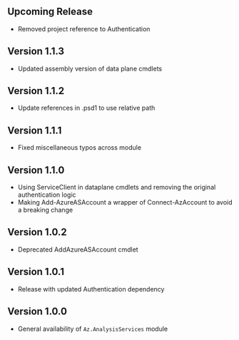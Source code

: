 <!--
    Please leave this section at the top of the change log.

    Changes for the upcoming release should go under the section titled "Upcoming Release", and should adhere to the following format:

    ## Upcoming Release
    * Overview of change #1
        - Additional information about change #1
    * Overview of change #2
        - Additional information about change #2
        - Additional information about change #2
    * Overview of change #3
    * Overview of change #4
        - Additional information about change #4

    ## YYYY.MM.DD - Version X.Y.Z (Previous Release)
    * Overview of change #1
        - Additional information about change #1
-->
## Upcoming Release
* Removed project reference to Authentication

## Version 1.1.3
* Updated assembly version of data plane cmdlets

## Version 1.1.2
* Update references in .psd1 to use relative path

## Version 1.1.1
* Fixed miscellaneous typos across module

## Version 1.1.0
* Using ServiceClient in dataplane cmdlets and removing the original authentication logic
* Making Add-AzureASAccount a wrapper of Connect-AzAccount to avoid a breaking change

## Version 1.0.2
* Deprecated AddAzureASAccount cmdlet

## Version 1.0.1
* Release with updated Authentication dependency

## Version 1.0.0
* General availability of `Az.AnalysisServices` module
